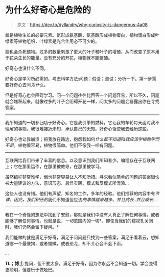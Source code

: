 # 为什么好奇心是危险的

> 原文：<https://dev.to/dyllandry/why-curiosity-is-dangerous-4a08>

氮是植物生长的必要元素。氮形成氨基酸，氨基酸形成植物蛋白，植物蛋白形成叶绿素等植物组织，叶绿素是光合作用必不可少的。

氮也会杀死植物。过多的数量刺激了更大的叶子和叶子的增殖，从而改变了原本用于花朵生长的能量。没有充分的开花，植物就不能繁殖。

好奇心也没什么不同。

好奇心是学习所必需的。考虑科学方法:问题；假设；测试；分析一下。第一步需要好奇心去问*为什么*。

但是好奇心也会阻碍学习。问一个问题往往比回答一个问题容易，所以不久，问题就会堆积起来。就像过多的叶子会阻碍开花一样，问太多的问题会暴露出你在寻找答案。

* * *

我所知道的一切都归功于好奇心。它是我引擎的燃料，它让我的车轮每天面对我不理解的事物。我很难接近未知，承认自己的无知。好奇心驱使我去经历这些。

好奇心也让我崩溃；把我放在路边，抱怨我如何*什么都不知道*和*我应该学植物学而不是*。植物很容易，植物很简单。他们不像我一样有问题。

* * *

互联网给我们带来了丰富的信息。以及意识到我们所知甚少。编程存在于互联网上；它在那里运作，在那里被教导，在那里被学习。

虽然编程非常难学，但也非常容易让人不知所措。寻求看似简单的问题的答案很快被大量建议的方法、意识形态、最佳实践、模式和反模式所混淆...

这些人也没有错。他们有声望，知名的工作，多年的经验。他们推荐的内容中有*节课。因此，我们积压的*我们不知道但应该*的事情越来越多。并且成长..并且成长...*

* * *

我在一个奇怪的想法中找到了安慰，那就是我们中没有人真正了解任何事情，或者能够了解任何事情。也就是说，*一切*范围内的一切*。即使当我们的窥视孔关闭时，我们仍然会留下疑问。*

我们能做的就是满足于好奇，满足于问问题只找到一些答案，满足于看着云，想知道哪一个最像狗，或者蝴蝶，或者恐龙，却不关心会不会下雨。

...

**TL；博士**:提问，但不要太多。满足于好奇，因为你永远不会知道一切。学会变得更聪明，但要乐于做哑巴。